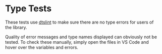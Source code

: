 # Type Tests

These tests use [dtslint](https://github.com/Microsoft/dtslint) to make sure there are no type errors for users of the library.

Quality of error messages and type names displayed can obviously not be tested. To check these manually, simply open the files in VS Code and hover over the variables and errors.
